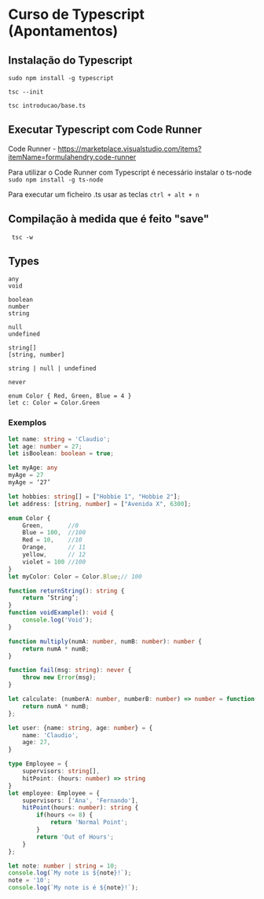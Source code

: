 # Curso de Typescript (Apontamentos)

## Instalação do Typescript

```
sudo npm install -g typescript
```

```
tsc --init
```

```
tsc introducao/base.ts
```

## Executar Typescript com Code Runner

Code Runner - https://marketplace.visualstudio.com/items?itemName=formulahendry.code-runner

Para utilizar o Code Runner com Typescript é necessário instalar o ts-node `sudo npm install -g ts-node`

Para executar um ficheiro .ts usar as teclas `ctrl + alt + n`

## Compilação à medida que é feito "save"

```
 tsc -w
```

## Types

```
any
void

boolean
number
string

null
undefined

string[]
[string, number]

string | null | undefined

never

enum Color { Red, Green, Blue = 4 }
let c: Color = Color.Green

```
### Exemplos
```ts
let name: string = 'Claudio';
let age: number = 27;
let isBoolean: boolean = true;
```

```ts
let myAge: any
myAge = 27
myAge = ‘27’
```

```ts
let hobbies: string[] = ["Hobbie 1", "Hobbie 2"];
let address: [string, number] = ["Avenida X", 6300];
```

```ts
enum Color {
    Green,       //0
    Blue = 100,  //100
    Red = 10,    //10
    Orange,      // 11
    yellow,      // 12
    violet = 100 //100
}
let myColor: Color = Color.Blue;// 100
```

```ts
function returnString(): string {
    return ‘String’;
}
function voidExample(): void {
    console.log('Void');
}

function multiply(numA: number, numB: number): number {
    return numA * numB;
}

function fail(msg: string): never {
    throw new Error(msg);
}
```

```ts
let calculate: (numberA: number, numberB: number) => number = function(numA: number, numB: number): number {
    return numA * numB;
};
```

```ts
let user: {name: string, age: number} = {
    name: 'Claudio',
    age: 27,
}
```

```ts
type Employee = {
    supervisors: string[],
    hitPoint: (hours: number) => string
}
let employee: Employee = {
    supervisors: ['Ana', 'Fernando'],
    hitPoint(hours: number): string {
        if(hours <= 8) {
            return 'Normal Point';
        }
        return 'Out of Hours';
    }
};
```

```ts
let note: number | string = 10;
console.log(`My note is ${note}!`);
note = '10';
console.log(`My note is é ${note}!`);
```